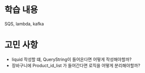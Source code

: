# 학습 내용

SQS, lambda, kafka

# 고민 사항

- liquid 작성할 떄, QueryString이 들어온다면 어떻게 작성해야할까?
- 장바구니에 Product_id_list 가 들어간다면 로직을 어떻게 분리해야할까?
